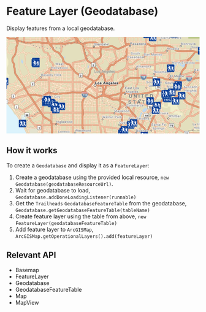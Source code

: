 # Feature Layer (Geodatabase)

Display features from a local geodatabase.

![](FeatureLayerGeodatabase.png)

## How it works

To create a `Geodatabase` and display it as a `FeatureLayer`:


  1. Create a geodatabase using the provided local resource, `new Geodatabase(geodatabaseResourceUrl)`.
  2. Wait for geodatabase to load, `Geodatabase.addDoneLoadingListener(runnable)`
  3. Get the `Trailheads` `GeodatabaseFeatureTable` from the geodatabase, `Geodatabase.getGeodatabaseFeatureTable(tableName)`
  4. Create feature layer using the table from above, `new FeatureLayer(geodatabaseFeatureTable)`
  5. Add feature layer to `ArcGISMap`, `ArcGISMap.getOperationalLayers().add(featureLayer)`


## Relevant API


  * Basemap
  * FeatureLayer
  * Geodatabase
  * GeodatabaseFeatureTable
  * Map
  * MapView

